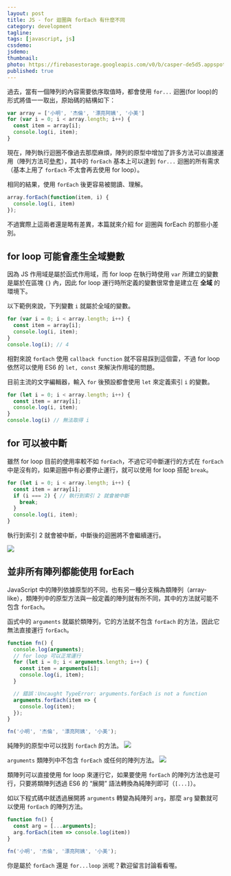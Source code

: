 ```yaml
---
layout: post
title: JS - for 迴圈與 forEach 有什麼不同
category: development
tagline:
tags: [javascript, js]
cssdemo:
jsdemo:
thumbnail:
photo: https://firebasestorage.googleapis.com/v0/b/casper-de5d5.appspot.com/o/images%2Fblog%2Firon2020_20.jpg?alt=media&token=fac330e3-b516-421d-b072-1ed4f70cab8a
published: true
---
```


過去，當有一個陣列的內容需要依序取值時，都會使用 `for...` 迴圈(for loop)的形式將值一一取出，原始碼的結構如下：
```js
var array = ['小明', '杰倫', '漂亮阿姨', '小美']
for (var i = 0; i < array.length; i++) {
  const item = array[i];
  console.log(i, item);
}
```

現在，陣列執行迴圈不像過去那麼麻煩，陣列的原型中增加了許多方法可以直接運用（陣列方法可[參考](https://wcc723.github.io/javascript/2017/06/29/es6-native-array/)），其中的 `forEach` 基本上可以達到 `for...` 迴圈的所有需求（基本上用了 `forEach` 不太會再去使用 for loop）。

相同的結果，使用 `forEach` 後更容易被閱讀、理解。 
```js
array.forEach(function(item, i) {
  console.log(i, item)
});
```


不過實際上這兩者還是略有差異，本篇就來介紹 for 迴圈與 forEach 的那些小差別。

## for loop 可能會產生全域變數

因為 JS 作用域是屬於函式作用域，而 for loop 在執行時使用 `var` 所建立的變數是屬於在區塊 `{}` 內，因此 for loop 運行時所定義的變數很常會是建立在 **全域** 的環境下。

以下範例來說，下列變數 `i` 就屬於全域的變數。
```js
for (var i = 0; i < array.length; i++) {
  const item = array[i];
  console.log(i, item);
}
console.log(i); // 4
```

相對來說 `forEach` 使用 `callback function` 就不容易踩到這個雷，不過 for loop 依然可以使用 ES6 的 `let, const` 來解決作用域的問題。

目前主流的文字編輯器，輸入 `for` 後預設都會使用 `let` 來定義索引 `i` 的變數。
```js
for (let i = 0; i < array.length; i++) {
  const item = array[i];
  console.log(i, item);
}
console.log(i) // 無法取得 i
```

## for 可以被中斷

雖然 for loop 目前的使用率較不如 `forEach`，不過它可中斷運行的方式在 `forEach` 中是沒有的，如果迴圈中有必要停止運行，就可以使用 for loop 搭配 `break`。

```js
for (let i = 0; i < array.length; i++) {
  const item = array[i];
  if (i === 2) { // 執行到索引 2 就會被中斷
    break;
  }
  console.log(i, item);
}
```

執行到索引 2 就會被中斷，中斷後的迴圈將不會繼續運行。

![](https://firebasestorage.googleapis.com/v0/b/casper-de5d5.appspot.com/o/images%2Fblog%2FA00A7474-3448-46FA-B958-1163C0181871.png?alt=media&token=f9a93963-2ffd-4421-b6b6-3dbd8db8e89a)


## 並非所有陣列都能使用 forEach

JavaScript 中的陣列依據原型的不同，也有另一種分支稱為類陣列（array-like），類陣列中的原型方法與一般定義的陣列就有所不同，其中的方法就可能不包含 `forEach`。

函式中的 `arguments` 就屬於類陣列，它的方法就不包含 `forEach` 的方法，因此它無法直接運行 `forEach`。
```js
function fn() {
  console.log(arguments);
  // for loop 可以正常運行
  for (let i = 0; i < arguments.length; i++) {
    const item = arguments[i];
    console.log(i, item);
  }

  // 錯誤：Uncaught TypeError: arguments.forEach is not a function
  arguments.forEach(item => {
    console.log(item);
  });
}

fn('小明', '杰倫', '漂亮阿姨', '小美');
```

純陣列的原型中可以找到 `forEach` 的方法。
![](https://firebasestorage.googleapis.com/v0/b/casper-de5d5.appspot.com/o/images%2Fblog%2F%E8%B2%BC%E4%B8%8A%E7%9A%84%E5%BD%B1%E5%83%8F_2020_10_2_%E4%B8%8B%E5%8D%882_54.png?alt=media&token=aefbe6f9-4d1e-4de1-856c-2ebf0bf4b1a8)

`arguments`  類陣列中不包含 `forEach` 或任何的陣列方法。
![](https://firebasestorage.googleapis.com/v0/b/casper-de5d5.appspot.com/o/images%2Fblog%2F60E5A62F-0197-42B0-AF2C-6CD44D5C7F90.png?alt=media&token=5d9fcbef-21de-4a02-ac87-0c1192e1be5e)

類陣列可以直接使用 for loop 來運行它，如果要使用 `forEach` 的陣列方法也是可行，只要將類陣列透過 ES6 的 “展開” 語法轉換為純陣列即可（`[...]`）。

如以下程式碼中就透過展開將 `arguments` 轉變為純陣列 `arg`，那麼 `arg` 變數就可以使用 `forEach` 的陣列方法。
```js
function fn() {
  const arg = [...arguments];
  arg.forEach(item => console.log(item))
}

fn('小明', '杰倫', '漂亮阿姨', '小美');
```

你是屬於 `forEach` 還是 `for...loop` 派呢？歡迎留言討論看看喔。
